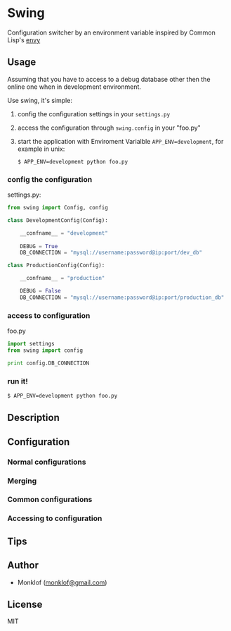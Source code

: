 # Swing

Configuration switcher by an environment variable inspired by Common Lisp's [envy](https://github.com/fukamachi/envy)

## Usage

Assuming that you have to access to a debug database other then the online one when in development environment.

Use swing, it's simple:

1. config the configuration settings in your `settings.py`
2. access the configuration through `swing.config` in your "foo.py"
3. start the application with Enviroment Varialble `APP_ENV=development`, for example in unix:

    ```
    $ APP_ENV=development python foo.py
    ``` 

### config the configuration


settings.py:

```python
from swing import Config, config

class DevelopmentConfig(Config):

    __confname__ = "development"
    
    DEBUG = True
    DB_CONNECTION = "mysql://username:password@ip:port/dev_db"

class ProductionConfig(Config):

    __confname__ = "production"

    DEBUG = False
    DB_CONNECTION = "mysql://username:password@ip:port/production_db"

```

### access to configuration

foo.py

```python
import settings
from swing import config

print config.DB_CONNECTION
```

### run it!

```bash
$ APP_ENV=development python foo.py
```

## Description

## Configuration

### Normal configurations

### Merging

### Common configurations

### Accessing to configuration

## Tips

## Author

* Monklof (monklof@gmail.com)

## License

MIT

